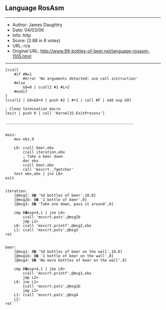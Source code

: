 
## Language RosAsm ##
---
- Author: James Daughtry
- Date: 04/03/06
- Info: http
- Score:  (2.88 in 8 votes)
- URL: n/a
- Original URL: http://www.99-bottles-of-beer.net/language-rosasm-1105.html
---

```; Macro for CDECL calling convention
[ccall
    #if #N=1
        #error 'No arguments detected: use call instruction'
    #else
        &9=0 | ccall2 #1 #L>2
    #endif
]
[ccall2 | &9=&9+4 | push #2 | #+1 | call #F | add esp &9]

; Clean termination macro
[exit | push 0 | call 'Kernel32.ExitProcess']

__________________________________________________________


main:
    mov ebx,9

    L0: ccall beer,ebx
        ccall iteration,ebx
        ; Take a beer down
        dec ebx
        ccall beer,ebx
        call 'msvcrt._fgetchar'
    test ebx,ebx | jnz L0<
exit


iteration:
    [@msg2: B� '%d bottles of beer',10,0]
    [@msg2b: B� '1 bottle of beer',0]
    [@msg3: B� 'Take one down, pass it around',0]

    cmp D�esp+4,1 | jne L0>
        ccall 'msvcrt.puts',@msg2b
        jmp L1>
    L0: ccall 'msvcrt.printf',@msg2,ebx
    L1: ccall 'msvcrt.puts',@msg3
ret


beer:
    [@msg1: B� '%d bottles of beer on the wall',10,0]
    [@msg1b: B� '1 bottle of beer on the wall',0]
    [@msg4: B� 'No more bottles of beer on the wall',0]

    cmp D�esp+4,1 | jbe L0>
        ccall 'msvcrt.printf',@msg1,ebx
        jmp L2>
    L0: jne L1>
        ccall 'msvcrt.puts',@msg1b
        jmp L2>
    L1: ccall 'msvcrt.puts',@msg4
    L2:
ret```